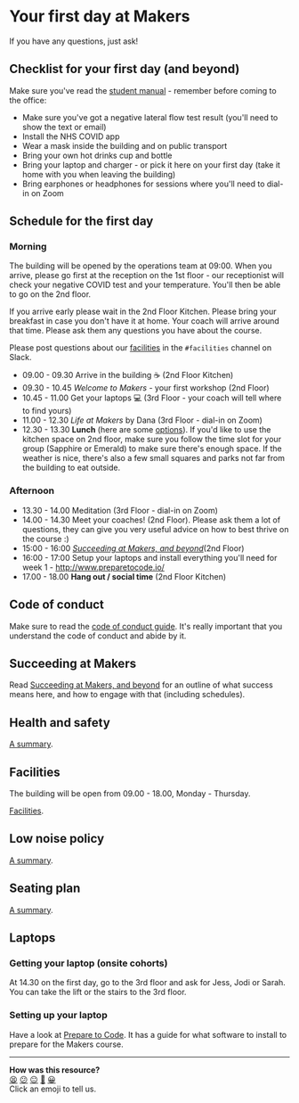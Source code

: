 # Your first day at Makers

If you have any questions, just ask!

## Checklist for your first day (and beyond)

Make sure you've read the [student manual](https://docs.google.com/document/d/1G3am9kQzBFBerZjCR6WlinJb3YfgOpx486VFCH3R8DI/edit?usp=sharing) - remember before coming to the office:

 * Make sure you've got a negative lateral flow test result (you'll need to show the text or email)
 * Install the NHS COVID app
 * Wear a mask inside the building and on public transport
 * Bring your own hot drinks cup and bottle
 * Bring your laptop and charger - or pick it here on your first day (take it home with you when leaving the building)
 * Bring earphones or headphones for sessions where you'll need to dial-in on Zoom

## Schedule for the first day

### Morning

The building will be opened by the operations team at 09:00. When you arrive, please go first at the reception on the 1st floor - our receptionist will check your negative COVID test and your temperature. You'll then be able to go on the 2nd floor.

If you arrive early please wait in the 2nd Floor Kitchen. Please bring your breakfast in case you don't have it at home. Your coach will arrive around that time. Please ask them any questions you have about the course.

Please post questions about our [facilities](https://github.com/makersacademy/course/blob/main/pills/facilities.md) in the `#facilities` channel on Slack.

* 09.00 - 09.30 Arrive in the building :coffee: (2nd Floor Kitchen)
* 09.30 - 10.45 _Welcome to Makers_ - your first workshop (2nd Floor)
* 10.45 - 11.00 Get your laptops :computer: (3rd Floor - your coach will tell where to find yours)
* 11.00 - 12.30 _Life at Makers_ by Dana (3rd Floor - dial-in on Zoom)
* 12.30 - 13.30 **Lunch** (here are some [options](https://github.com/makersacademy/course/blob/main/pills/lunch_near_makers.pdf)). If you'd like to use the kitchen space on 2nd floor, make sure you follow the time slot for your group (Sapphire or Emerald) to make sure there's enough space. If the weather is nice, there's also a few small squares and parks not far from the building to eat outside.

### Afternoon

* 13.30 - 14.00 Meditation (3rd Floor - dial-in on Zoom)
* 14.00 - 14.30 Meet your coaches! (2nd Floor). Please ask them a lot of questions, they can give you very useful advice on how to best thrive on the course :)
* 15:00 - 16:00 _[Succeeding at Makers, and beyond](https://github.com/makersacademy/course/blob/main/goals/README.md)_(2nd Floor)
* 16:00 - 17:00 Setup your laptops and install everything you'll need for week 1 - http://www.preparetocode.io/
* 17.00 - 18.00 **Hang out / social time** (2nd Floor Kitchen)

## Code of conduct

Make sure to read the [code of conduct guide](https://github.com/makersacademy/course/blob/main/code_of_conduct_guide.md).  It's really important that you understand the code of conduct and abide by it.

## Succeeding at Makers

Read [Succeeding at Makers, and beyond](https://github.com/makersacademy/course/blob/main/goals/README.md) for an outline of what success means here, and how to engage with that (including schedules).

## Health and safety

[A summary](https://github.com/makersacademy/course/blob/main/pills/health_and_safety.md).

## Facilities

The building will be open from 09.00 - 18.00, Monday - Thursday.

[Facilities](https://github.com/makersacademy/course/blob/main/pills/facilities.md).

## Low noise policy

[A summary](https://github.com/makersacademy/course/blob/main/pills/low_noise_policy.md).

## Seating plan

[A summary](https://github.com/makersacademy/course/blob/main/pills/seating_plan.md).

## Laptops

### Getting your laptop (onsite cohorts)

At 14.30 on the first day, go to the 3rd floor and ask for Jess, Jodi or Sarah. You can take the lift or the stairs to the 3rd floor.

### Setting up your laptop

Have a look at [Prepare to Code](http://www.preparetocode.io/). It has a guide for what software to install to prepare for the Makers course.

<!-- BEGIN GENERATED SECTION DO NOT EDIT -->

---

**How was this resource?**  
[😫](https://airtable.com/shrUJ3t7KLMqVRFKR?prefill_Repository=makersacademy/course&prefill_File=sequence/onsite/day_one.md&prefill_Sentiment=😫) [😕](https://airtable.com/shrUJ3t7KLMqVRFKR?prefill_Repository=makersacademy/course&prefill_File=sequence/onsite/day_one.md&prefill_Sentiment=😕) [😐](https://airtable.com/shrUJ3t7KLMqVRFKR?prefill_Repository=makersacademy/course&prefill_File=sequence/onsite/day_one.md&prefill_Sentiment=😐) [🙂](https://airtable.com/shrUJ3t7KLMqVRFKR?prefill_Repository=makersacademy/course&prefill_File=sequence/onsite/day_one.md&prefill_Sentiment=🙂) [😀](https://airtable.com/shrUJ3t7KLMqVRFKR?prefill_Repository=makersacademy/course&prefill_File=sequence/onsite/day_one.md&prefill_Sentiment=😀)  
Click an emoji to tell us.

<!-- END GENERATED SECTION DO NOT EDIT -->
